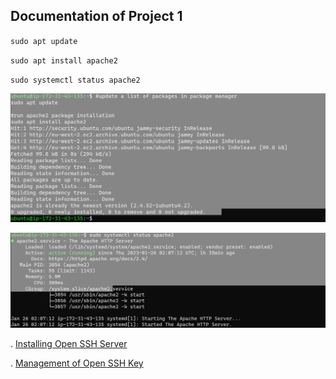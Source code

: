 ## Documentation of Project 1

`sudo apt update`

`sudo apt install apache2`

`sudo systemctl status apache2`

![Apache status](./Images/Apache_installation.png)

![Apache status](./Images/Confirmation_of_apache_status.png)

. [Installing Open SSH Server](https://learn.microsoft.com/en-us/windows-server/administration/openssh/openssh_install_firstuse?tabs=powershell)

. [Management of Open SSH Key](https://learn.microsoft.com/en-us/windows-server/administration/openssh/openssh_keymanagement)